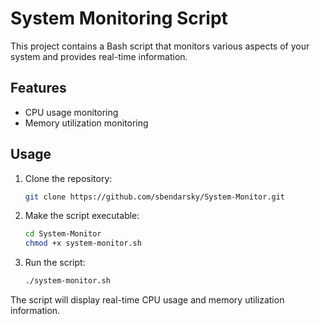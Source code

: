 # System Monitoring Script

This project contains a Bash script that monitors various aspects of your system and provides real-time information.

## Features

- CPU usage monitoring
- Memory utilization monitoring

## Usage

1. Clone the repository:

   ```bash
   git clone https://github.com/sbendarsky/System-Monitor.git

2. Make the script executable:

   ```bash
   cd System-Monitor
   chmod +x system-monitor.sh

3. Run the script:
   ```bash
   ./system-monitor.sh

The script will display real-time CPU usage and memory utilization information.


